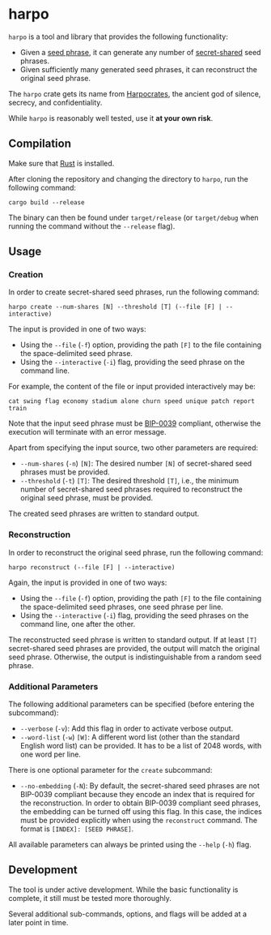 # harpo

`harpo` is a tool and library that provides the following functionality:

* Given a [seed phrase](https://en.bitcoin.it/wiki/Seed_phrase), it can
generate any number of
[secret-shared](https://en.wikipedia.org/wiki/Shamir%27s_Secret_Sharing) seed
phrases.
* Given sufficiently many generated seed phrases, it can reconstruct
the original seed phrase.

The `harpo` crate gets its name from
[Harpocrates](https://en.wikipedia.org/wiki/Harpocrates), the ancient god of
silence, secrecy, and confidentiality.

While `harpo` is reasonably well tested, use it **at your own risk**.

## Compilation

Make sure that [Rust](https://www.rust-lang.org/tools/install) is installed.

After cloning the repository and changing the directory to `harpo`, run the
following command:

```
cargo build --release
```

The binary can then be found under `target/release` (or `target/debug` when
running the command without the `--release` flag).

## Usage

### Creation

In order to create secret-shared seed phrases, run the following command:

```
harpo create --num-shares [N] --threshold [T] (--file [F] | --interactive)
```

The input is provided in one of two ways:
* Using the `--file` (`-f`) option, providing the path `[F]` to the file
containing the space-delimited seed phrase.
* Using the `--interactive` (`-i`) flag, providing the seed phrase on the
command line.

For example, the content of the file or input provided interactively may be:

```
cat swing flag economy stadium alone churn speed unique patch report train
```

Note that the input seed phrase must be
[BIP-0039](https://en.bitcoin.it/wiki/BIP_0039) compliant, otherwise
the execution will terminate with an error message.

Apart from specifying the input source, two other parameters are required:

* `--num-shares` (`-n`) `[N]`: The desired number `[N]` of secret-shared seed
phrases must be provided.
* `--threshold` (`-t`) `[T]`: The desired threshold `[T]`, i.e., the minimum
number of secret-shared seed phrases required to reconstruct the original
seed phrase, must be provided.

The created seed phrases are written to standard output.

### Reconstruction

In order to reconstruct the original seed phrase, run the following command:

```
harpo reconstruct (--file [F] | --interactive)
```

Again, the input is provided in one of two ways:
* Using the `--file` (`-f`) option, providing the path `[F]` to the file
containing the space-delimited seed phrases, one seed phrase per line.
* Using the `--interactive` (`-i`) flag, providing the seed phrases on the
command line, one after the other.

The reconstructed seed phrase is written to standard output.
If at least `[T]` secret-shared seed phrases are provided, the output will
match the original seed phrase. Otherwise, the output is indistinguishable
from a random seed phrase.

### Additional Parameters

The following additional parameters can be specified (before entering the
subcommand):

* `--verbose` (`-v`): Add this flag in order to
activate verbose output.
* `--word-list` (`-w`) `[W]`: A different word list (other than the
standard English word list) can be provided. It has to be a list of 2048 words,
with one word per line.

There is one optional parameter for the `create` subcommand:

* `--no-embedding` (`-N`): By default, the secret-shared seed phrases are not
BIP-0039 compliant because they encode an index that is required for the
reconstruction. In order to obtain BIP-0039 compliant seed phrases, the
embedding can be turned off using this flag. In this case, the indices must be
provided explicitly when using the `reconstruct` command. The format is
`[INDEX]: [SEED PHRASE]`.

All available parameters can always be printed using the `--help` (`-h`) flag.

## Development

The tool is under active development. While the basic functionality is complete,
it still must be tested more thoroughly.

Several additional sub-commands, options, and flags will be added
at a later point in time.
